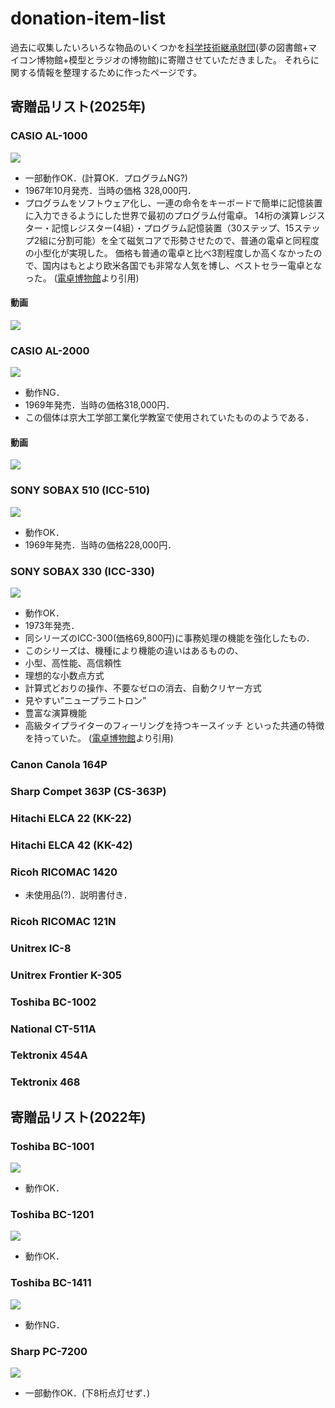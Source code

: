 # donation-item-list

過去に収集したいろいろな物品のいくつかを[科学技術継承財団](https://scitech.or.jp/)(夢の図書館+マイコン博物館+模型とラジオの博物館)に寄贈させていただきました。
それらに関する情報を整理するために作ったページです。

## 寄贈品リスト(2025年)
### CASIO AL-1000
![](./images/AL1000.jpg)
- 一部動作OK．(計算OK．プログラムNG?)
- 1967年10月発売．当時の価格 328,000円．
- プログラムをソフトウェア化し、一連の命令をキーボードで簡単に記憶装置に入力できるようにした世界で最初のプログラム付電卓。
14桁の演算レジスター・記憶レジスター(4組）・プログラム記憶装置（30ステップ、15ステップ2組に分割可能）を全て磁気コアで形勢させたので、普通の電卓と同程度の小型化が実現した。
価格も普通の電卓と比べ3割程度しか高くなかったので、国内はもとより欧米各国でも非常な人気を博し、ベストセラー電卓となった。
([電卓博物館](http://www.dentaku-museum.com/calc/calc/2-casio/1-casiod/casiod.html)より引用)
#### 動画
[![](http://img.youtube.com/vi/BeIrLHDxwRw/0.jpg)](https://www.youtube.com/watch?v=BeIrLHDxwRw)

### CASIO AL-2000
![](./images/AL2000.jpg)
- 動作NG．
- 1969年発売．当時の価格318,000円．
- この個体は京大工学部工業化学教室で使用されていたもののようである．

#### 動画
[![](http://img.youtube.com/vi/e4F-G-5JWjo/0.jpg)](https://www.youtube.com/watch?v=e4F-G-5JWjo)

### SONY SOBAX 510 (ICC-510)
![](./images/SOBAX510.jpg)
- 動作OK．
- 1969年発売．当時の価格228,000円．


### SONY SOBAX 330 (ICC-330)
![](./images/SOBAX330.jpg)
- 動作OK．
- 1973年発売．
- 同シリーズのICC-300(価格69,800円)に事務処理の機能を強化したもの．
- このシリーズは、機種により機能の違いはあるものの、
 - 小型、高性能、高信頼性
 - 理想的な小数点方式
 - 計算式どおりの操作、不要なゼロの消去、自動クリヤー方式
 - 見やすい”ニュープラニトロン”
 - 豊富な演算機能
 - 高級タイプライターのフィーリングを持つキースイッチ
といった共通の特徴を持っていた。
([電卓博物館](http://www.dentaku-museum.com/calc/calc/4-sony/sobax/sobax.html)より引用)


### Canon Canola 164P

### Sharp Compet 363P (CS-363P)

### Hitachi ELCA 22 (KK-22)

### Hitachi ELCA 42 (KK-42)


### Ricoh RICOMAC 1420
- 未使用品(?)．説明書付き．


### Ricoh RICOMAC 121N

### Unitrex IC-8

### Unitrex Frontier K-305

### Toshiba BC-1002


### National CT-511A

### Tektronix 454A

### Tektronix 468


## 寄贈品リスト(2022年)
### Toshiba BC-1001
![](./images/BC1001.jpg)
- 動作OK．

### Toshiba BC-1201
![](./images/BC1201.jpg)
- 動作OK．

### Toshiba BC-1411
![](./images/BC1411.jpg)
- 動作NG．

### Sharp PC-7200
![](./images/PC7200.jpg)
- 一部動作OK．(下8桁点灯せず．)


